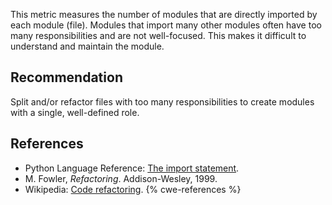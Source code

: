 This metric measures the number of modules that are directly imported by each module (file). Modules that import many other modules often have too many responsibilities and are not well-focused. This makes it difficult to understand and maintain the module.


## Recommendation
Split and/or refactor files with too many responsibilities to create modules with a single, well-defined role.


## References
* Python Language Reference: [The import statement](http://docs.python.org/2/reference/simple_stmts.html#import).
* M. Fowler, *Refactoring*. Addison-Wesley, 1999.
* Wikipedia: [Code refactoring](https://en.wikipedia.org/wiki/Code_refactoring).
{% cwe-references %}
